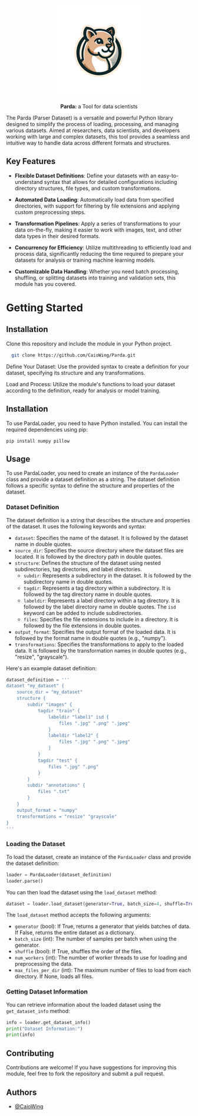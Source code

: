 

<div align="center">
  <img src="artworker/onca_prev_ui.png" width="250">
  <p><strong>Parda:</strong> a Tool for data scientists</p>
</div>



The Parda (Parser Dataset) is a versatile and powerful Python library designed to simplify the process of loading, processing, and managing various datasets. Aimed at researchers, data scientists, and developers working with large and complex datasets, this tool provides a seamless and intuitive way to handle data across different formats and structures.

## Key Features

- **Flexible Dataset Definitions**: Define your datasets with an easy-to-understand syntax that allows for detailed configurations including directory structures, file types, and custom transformations.

- **Automated Data Loading**: Automatically load data from specified directories, with support for filtering by file extensions and applying custom preprocessing steps.

- **Transformation Pipelines**: Apply a series of transformations to your data on-the-fly, making it easier to work with images, text, and other data types in their desired formats.

- **Concurrency for Efficiency**: Utilize multithreading to efficiently load and process data, significantly reducing the time required to prepare your datasets for analysis or training machine learning models.

- **Customizable Data Handling**: Whether you need batch processing, shuffling, or splitting datasets into training and validation sets, this module has you covered.

# Getting Started

## Installation

Clone this repository and include the module in your Python project.

```bash
  git clone https://github.com/CaioWing/Parda.git
```
    
Define Your Dataset: Use the provided syntax to create a definition for your dataset, specifying its structure and any transformations.

Load and Process: Utilize the module's functions to load your dataset according to the definition, ready for analysis or model training.


## Installation

To use PardaLoader, you need to have Python installed. You can install the required dependencies using pip:

```
pip install numpy pillow
```

## Usage

To use PardaLoader, you need to create an instance of the `PardaLoader` class and provide a dataset definition as a string. The dataset definition follows a specific syntax to define the structure and properties of the dataset.

### Dataset Definition

The dataset definition is a string that describes the structure and properties of the dataset. It uses the following keywords and syntax:

- `dataset`: Specifies the name of the dataset. It is followed by the dataset name in double quotes.
- `source_dir`: Specifies the source directory where the dataset files are located. It is followed by the directory path in double quotes.
- `structure`: Defines the structure of the dataset using nested subdirectories, tag directories, and label directories.
  - `subdir`: Represents a subdirectory in the dataset. It is followed by the subdirectory name in double quotes.
  - `tagdir`: Represents a tag directory within a subdirectory. It is followed by the tag directory name in double quotes.
  - `labeldir`: Represents a label directory within a tag directory. It is followed by the label directory name in double quotes. The `isd` keyword can be added to include subdirectories.
  - `files`: Specifies the file extensions to include in a directory. It is followed by the file extensions in double quotes.
- `output_format`: Specifies the output format of the loaded data. It is followed by the format name in double quotes (e.g., "numpy").
- `transformations`: Specifies the transformations to apply to the loaded data. It is followed by the transformation names in double quotes (e.g., "resize", "grayscale").

Here's an example dataset definition:

```python
dataset_definition = '''
dataset "my_dataset" {
    source_dir = "my_dataset"
    structure {
        subdir "images" {
            tagdir "train" {
                labeldir "label1" isd {
                    files ".jpg" ".png" ".jpeg"
                }
                labeldir "label2" {
                    files ".jpg" ".png" ".jpeg"
                }
            }
            tagdir "test" {
                files ".jpg" ".png"
            }
        }
        subdir "annotations" {
            files ".txt"
        }
    }
    output_format = "numpy"
    transformations = "resize" "grayscale"
}
'''
```

### Loading the Dataset

To load the dataset, create an instance of the `PardaLoader` class and provide the dataset definition:

```python
loader = PardaLoader(dataset_definition)
loader.parse()
```

You can then load the dataset using the `load_dataset` method:

```python
dataset = loader.load_dataset(generator=True, batch_size=4, shuffle=True, num_workers=4, max_files_per_dir=100)
```

The `load_dataset` method accepts the following arguments:
- `generator` (bool): If True, returns a generator that yields batches of data. If False, returns the entire dataset as a dictionary.
- `batch_size` (int): The number of samples per batch when using the generator.
- `shuffle` (bool): If True, shuffles the order of the files.
- `num_workers` (int): The number of worker threads to use for loading and preprocessing the data.
- `max_files_per_dir` (int): The maximum number of files to load from each directory. If None, loads all files.

### Getting Dataset Information

You can retrieve information about the loaded dataset using the `get_dataset_info` method:

```python
info = loader.get_dataset_info()
print("Dataset Information:")
print(info)
```

## Contributing

Contributions are welcome! If you have suggestions for improving this module, feel free to fork the repository and submit a pull request.


## Authors

- [@CaioWing](https://github.com/CaioWing)

